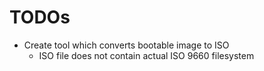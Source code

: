 # TODOs

- Create tool which converts bootable image to ISO
    - ISO file does not contain actual ISO 9660 filesystem
